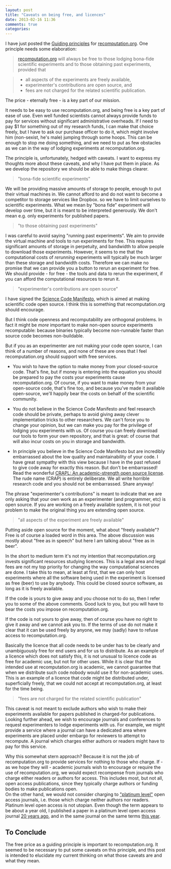 ```yaml
---
layout: post
title: "Caveats on being free, and licences"
date: 2013-02-16 11:36
comments: true
categories: 
---
```


I have just posted the [Guiding principles](/mission/index.html) for [recomputation.org](http://recomputation.org).  One principle needs some elaboration:


>[recomputation.org](http://recomputation.org)  will always be free to those lodging bona-fide scientific experiments and to those obtaining past experiments, provided that

>  * all aspects of the experiments are freely available,
>  * experimenter's contributions are open source,  and
>  * fees are not charged for the related scientific publication.


The price - eternally free - is a key part of our mission.   

It needs to be easy to use recomputation.org, and being free is a key part of ease of use.   Even well funded scientists cannot always provide funds to pay for services without significant administrative overheads.  If I need to pay $1 for something out of my research funds, I can make that choice freely, but I have to ask our purchase officer to do it, which might involve him (non-sexist, he's male) jumping through some hoops.   This can be enough to stop me doing something, and we need to put as few obstacles as we can in the way of lodging experiments at recomputation.org.

The principle is, unfortunately, hedged with caveats.  I want to express my thoughts more about these caveats, and why I have put them in place.  As we develop the repository we should be able to make things clearer.  

> "bona-fide scientific experiments"

We will be providing massive amounts of storage to people, enough to put their virtual machines in.   We cannot afford to and do not want to become a competitor to storage services like Dropbox.  so we have to limit ourselves to scientific experiments.   What we mean by "bona fide" experiment will develop over time, but it is meant to be interpreted generously.   We don't mean e.g. only experiments for published papers.

> "to those obtaining past experiments"

I was careful to avoid saying "running past experiments".   We aim to provide the virtual machine and tools to run experiments for free.   This requires significant amounts of storage in perpetuity, and bandwidth to allow people to download those experiments.  However, it seems to me that the computational costs of *rerunning* experiments will typically be much larger than these storage and bandwidth costs.  Therefore we can make no promise that we can provide you a button to rerun an experiment for free.   We should provide - for free - the tools and data to rerun the experiment, if you can afford the computational resources to rerun it. 

> "experimenter's contributions are open source"

I have signed the  [Science Code Manifesto](http://sciencecodemanifesto.org), which is aimed at making scientific code open source. I think this is something that recomputation.org should encourage.   

But I think code openness and recomputability are orthogonal problems.  In fact it might be *more* important to make non-open source experiments recomputable: because binaries typically become non-runnable faster than source code becomes non-buildable.   

But if you as an experimenter are not making your code open source, I can think of a number of reasons, and none of these are ones that I feel recomputation.org should support with free services.

* You wish to have the option to make money from your closed-source code.  That's fine, but if money is entering into the equation you should be prepared to pay the costs your experiments cause recomputation.org.  Of course, if you want to make money from your open-source code, that's fine too, and because you've made it available open-source, we'll happily bear the costs on behalf of the scientific community.

* You do not believe in the Science Code Manifesto and feel research code should be private, perhaps to avoid giving away clever implementation tricks to other researchers.  We can't force you to change your opinion, but we can make you pay for the privilege of lodging you experiments with us. Of course you can freely download our tools to form your own repository, and that is great: of course that will also incur costs on you in storage and bandwidth.

* In principle you believe in the Science Code Manifesto but are incredibly embarrassed about the low quality and maintainability of your code.   I have great sympathy with this view because I have in the past refused to give code away for exactly this reason.  But don't be embarrassed!  Read the wonderful [CRAPL: An academic-strength open source license]("http://matt.might.net/articles/crapl/").   The rude name (CRAP) is entirely deliberate.  We all write horrible research code and you should not be embarrassed.  Share anyway!

The phrase "experimenter's contributions" is meant to indicate that we are only asking that your own work as an experimenter (and programmer, etc) is open source.  If you are working on a freely available system, it is not your problem to make the original thing you are extending open source.

> "all aspects of the experiment are freely available"

Putting aside open source for the moment, what about "freely available"?  Free is of course a loaded word in this area.  The above discussion was mostly about "free as in speech" but here I am talking about "free as in beer".   

In the short to medium term it's not my intention that recomputation.org invests significant resources studying licences.   This is a legal area and legal fees are not my top priority for changing the way computational sciences are done.   I take this to mean, at least at first, that we can only host experiments where all the software being used in the experiment is licensed as free (beer) to use by anybody.   This could be closed source software, as long as it is freely available.

If the code is yours to give away and you choose not to do so, then I refer you to some of the above comments.  Good luck to you, but you will have to bear the costs you impose on recomputation.org.  

If the code is not yours to give away, then of course you have no right to give it away and we cannot ask you to.  If the terms of use do not make it clear that it can be used freely by anyone, we may (sadly) have to refuse access to recomputation.org.

Basically the licence that all code needs to be under has to be clearly and unambiguously free for end users and for us to distribute.  As an example of a licence which does not satisfy this, it is not unusual to licence code as free for academic use, but not for other uses.  While it is clear that the intended use at recomputation.org is academic, we cannot guarantee that when we distribute such code nobody would use it for non-academic uses.  This is an example of a licence that code might be distributed under, superficially freely, that we could not accept at recomputation.org, at least for the time being.

> "fees are not charged for the related scientific publication"

This caveat is not meant to exclude authors who wish to make their experiments available for papers published in charged-for publications.  Looking further ahead, we wish to encourage journals and conferences to request experimenters to lodge experiments with us.   For example, we might provide a service where a journal can have a dedicated area where experiments are placed under embargo for reviewers to attempt to recompute.  A journal which charges either authors or readers might have to pay for this service.

Why this somewhat stern approach?  Because it is not the job of recomputation.org to provide services for nothing to those who charge.   If - as we hope they will - academic journals wish to encourage or require the use of recomputation.org, we would expect recompense from journals who charge either readers or authors for access.   This includes most, but not all, open access publications, since they typically charge authors or funding bodies to make publications open.  
On the other hand, we would not consider charging to ["platinum level"](http://journals.kent.ac.uk/index.php/feministsatlaw/article/view/59/179) open access journals, i.e. those which charge neither authors nor readers. 
Platinum level open access is not utopian. Even though the term appears to be about a year old, 
I published a paper in a platinum level open access journal [20 years ago](http://jair.org/papers/paper7.html), and in the same journal on the same terms 
[this year](http://jair.org/papers/paper3749.html).


## To Conclude

The free price as a guiding principle is important to recomputation.org.  It seemed to be necessary to put some caveats on this principle, and this post is intended to elucidate my current thinking on what those caveats are and what they mean.


